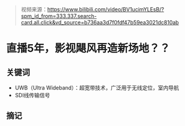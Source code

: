 > 视频来源：https://www.bilibili.com/video/BV1ucimYLEsB/?spm_id_from=333.337.search-card.all.click&vd_source=b736aa3d7f0fdf47b59ea3021dc810ab

# 直播5年，影视飓风再造新场地？？

## 关键词

- UWB（Ultra Wideband）：超宽带技术，广泛用于无线定位，室内导航
- SDI线传输信号



## 摘记

